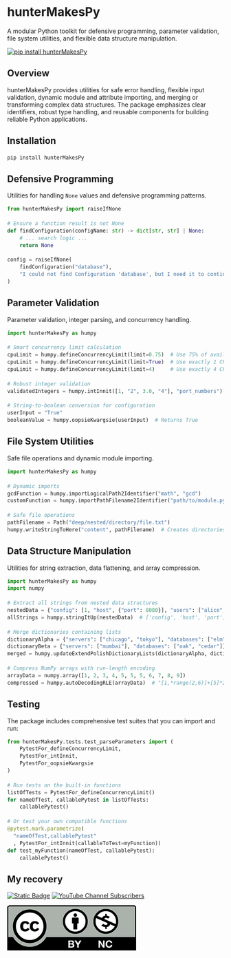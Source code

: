 # hunterMakesPy

A modular Python toolkit for defensive programming, parameter validation, file system utilities, and flexible data structure manipulation.

[![pip install hunterMakesPy](https://img.shields.io/badge/pip%20install-hunterMakesPy-gray.svg?colorB=3b434b)](https://pypi.org/project/hunterMakesPy/)

## Overview

hunterMakesPy provides utilities for safe error handling, flexible input validation, dynamic module and attribute importing, and merging or transforming complex data structures. The package emphasizes clear identifiers, robust type handling, and reusable components for building reliable Python applications.

## Installation

```bash
pip install hunterMakesPy
```

## Defensive Programming

Utilities for handling `None` values and defensive programming patterns.

```python
from hunterMakesPy import raiseIfNone

# Ensure a function result is not None
def findConfiguration(configName: str) -> dict[str, str] | None:
    # ... search logic ...
    return None

config = raiseIfNone(
    findConfiguration("database"),
    "I could not find Configuration 'database', but I need it to continue."
)
```

## Parameter Validation

Parameter validation, integer parsing, and concurrency handling.

```python
import hunterMakesPy as humpy

# Smart concurrency limit calculation
cpuLimit = humpy.defineConcurrencyLimit(limit=0.75)  # Use 75% of available CPUs
cpuLimit = humpy.defineConcurrencyLimit(limit=True)  # Use exactly 1 CPU
cpuLimit = humpy.defineConcurrencyLimit(limit=4)     # Use exactly 4 CPUs

# Robust integer validation
validatedIntegers = humpy.intInnit([1, "2", 3.0, "4"], "port_numbers")

# String-to-boolean conversion for configuration
userInput = "True"
booleanValue = humpy.oopsieKwargsie(userInput)  # Returns True
```

## File System Utilities

Safe file operations and dynamic module importing.

```python
import hunterMakesPy as humpy

# Dynamic imports
gcdFunction = humpy.importLogicalPath2Identifier("math", "gcd")
customFunction = humpy.importPathFilename2Identifier("path/to/module.py", "functionName")

# Safe file operations
pathFilename = Path("deep/nested/directory/file.txt")
humpy.writeStringToHere("content", pathFilename)  # Creates directories automatically
```

## Data Structure Manipulation

Utilities for string extraction, data flattening, and array compression.

```python
import hunterMakesPy as humpy
import numpy

# Extract all strings from nested data structures
nestedData = {"config": [1, "host", {"port": 8080}], "users": ["alice", "bob"]}
allStrings = humpy.stringItUp(nestedData)  # ['config', 'host', 'port', 'users', 'alice', 'bob']

# Merge dictionaries containing lists
dictionaryAlpha = {"servers": ["chicago", "tokyo"], "databases": ["elm"]}
dictionaryBeta = {"servers": ["mumbai"], "databases": ["oak", "cedar"]}
merged = humpy.updateExtendPolishDictionaryLists(dictionaryAlpha, dictionaryBeta, destroyDuplicates=True)

# Compress NumPy arrays with run-length encoding
arrayData = numpy.array([1, 2, 3, 4, 5, 5, 5, 6, 7, 8, 9])
compressed = humpy.autoDecodingRLE(arrayData)  # "[1,*range(2,6)]+[5]*2+[*range(6,10)]"
```

## Testing

The package includes comprehensive test suites that you can import and run:

```python
from hunterMakesPy.tests.test_parseParameters import (
    PytestFor_defineConcurrencyLimit,
    PytestFor_intInnit,
    PytestFor_oopsieKwargsie
)

# Run tests on the built-in functions
listOfTests = PytestFor_defineConcurrencyLimit()
for nameOfTest, callablePytest in listOfTests:
    callablePytest()

# Or test your own compatible functions
@pytest.mark.parametrize(
  "nameOfTest,callablePytest"
  , PytestFor_intInnit(callableToTest=myFunction))
def test_myFunction(nameOfTest, callablePytest):
    callablePytest()
```

## My recovery

[![Static Badge](https://img.shields.io/badge/2011_August-Homeless_since-blue?style=flat)](https://HunterThinks.com/support)
[![YouTube Channel Subscribers](https://img.shields.io/youtube/channel/subscribers/UC3Gx7kz61009NbhpRtPP7tw)](https://www.youtube.com/@HunterHogan)

[![CC-BY-NC-4.0](https://github.com/hunterhogan/hunterMakesPy/blob/main/CC-BY-NC-4.0.png)](https://creativecommons.org/licenses/by-nc/4.0/)
